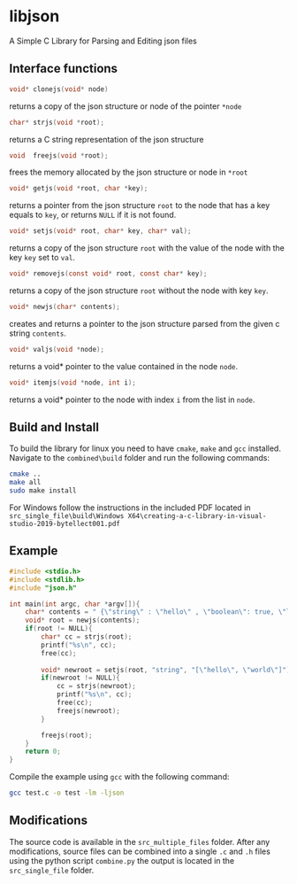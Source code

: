 # libjson
A Simple C Library for Parsing and Editing json files

## Interface functions
```c
void* clonejs(void* node)
```
returns a copy of the json structure or node of the pointer `*node`
```c
char* strjs(void *root);
```
returns a C string representation of the json structure
```c
void  freejs(void *root);
```
frees the memory allocated by the json structure or node in `*root`
```c
void* getjs(void *root, char *key);
```
returns a pointer from the json structure `root` to the node that has a key equals to `key`, or returns `NULL` if it is not found.
```c
void* setjs(void* root, char* key, char* val);
```
returns a copy of the json structure `root` with the value of the node with the key `key` set to `val`.
```c
void* removejs(const void* root, const char* key);
```
returns a copy of the json structure `root` without the node with key `key`.
```c
void* newjs(char* contents);
```
creates and returns a pointer to the json structure parsed from the given c string `contents`.
```c
void* valjs(void *node);
```
returns a void* pointer to the value contained in the node `node`.
```c
void* itemjs(void *node, int i);
```
returns a void* pointer to the node with index `i` from the list in `node`.


## Build and Install
To build the library for linux you need to have `cmake`, `make` and `gcc` installed. Navigate to the `combined\build` folder and run the following commands:
```bash
cmake ..
make all
sudo make install
```
For Windows follow the instructions in the included PDF located in `src_single_file\build\Windows X64\creating-a-c-library-in-visual-studio-2019-bytellect001.pdf`

## Example
```c
#include <stdio.h>
#include <stdlib.h>
#include "json.h"

int main(int argc, char *argv[]){
	char* contents = " {\"string\" : \"hello\" , \"boolean\": true, \"list\": [1, 2, 3], \"object\": { \"null\" : null } } ";
	void* root = newjs(contents);
	if(root != NULL){
		char* cc = strjs(root);
		printf("%s\n", cc);
		free(cc);
		
		void* newroot = setjs(root, "string", "[\"hello\", \"world\"]");
		if(newroot != NULL){
			cc = strjs(newroot);
			printf("%s\n", cc);
			free(cc);
			freejs(newroot);
		}

		freejs(root);
	}
	return 0;
}
```
Compile the example using `gcc` with the following command:
```bash
gcc test.c -o test -lm -ljson
```

## Modifications
The source code is available in the `src_multiple_files` folder. After any modifications, source files can be combined into a single `.c` and `.h` files   using the python script `combine.py` the output is located in the `src_single_file` folder.
